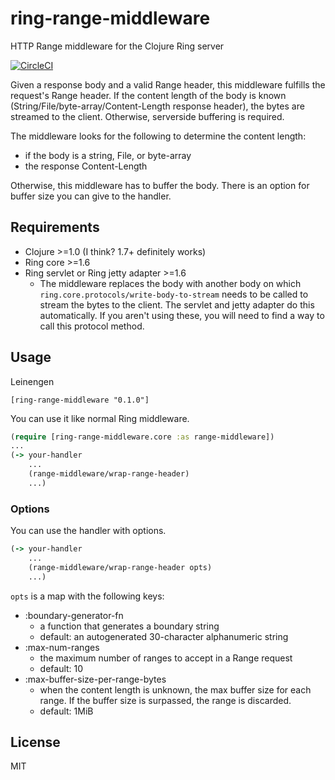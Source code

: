 # ring-range-middleware

HTTP Range middleware for the Clojure Ring server

[![CircleCI](https://circleci.com/gh/patosai/ring-range-middleware.svg?style=svg)](https://circleci.com/gh/patosai/ring-range-middleware)


Given a response body and a valid Range header, this middleware fulfills the request's Range header. If the content length of the body is known (String/File/byte-array/Content-Length response header), the bytes are streamed to the client. Otherwise, serverside buffering is required.

The middleware looks for the following to determine the content length:
- if the body is a string, File, or byte-array
- the response Content-Length

Otherwise, this middleware has to buffer the body. There is an option for buffer size you can give to the handler.

## Requirements
- Clojure >=1.0 (I think? 1.7+ definitely works)
- Ring core >=1.6
- Ring servlet or Ring jetty adapter >=1.6
  - The middleware replaces the body with another body on which `ring.core.protocols/write-body-to-stream` needs to be called to stream the bytes to the client. The servlet and jetty adapter do this automatically. If you aren't using these, you will need to find a way to call this protocol method.

## Usage

Leinengen
```
[ring-range-middleware "0.1.0"]
```

You can use it like normal Ring middleware.

```clojure
(require [ring-range-middleware.core :as range-middleware])
...
(-> your-handler
    ...
    (range-middleware/wrap-range-header)
    ...)
```

### Options

You can use the handler with options.

```clojure
(-> your-handler
    ...
    (range-middleware/wrap-range-header opts)
    ...)
```

`opts` is a map with the following keys:
- :boundary-generator-fn
  - a function that generates a boundary string
  - default: an autogenerated 30-character alphanumeric string
- :max-num-ranges
  - the maximum number of ranges to accept in a Range request
  - default: 10
- :max-buffer-size-per-range-bytes
  - when the content length is unknown, the max buffer size for each range. If the buffer size is surpassed, the range is discarded.
  - default: 1MiB

## License

MIT
